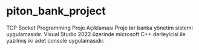 # piton_bank_project
TCP Socket Programming
Proje Açıklaması Proje bir banka yönetim sistemi uygulamasıdır. Visual Studio 2022 üzerinde  microsoft C++ derleyicisi ile yazılmış iki adet console uygulamasıdır.
